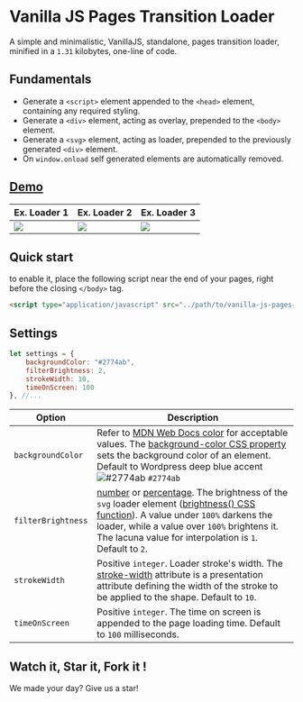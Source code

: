 # Vanilla JS Pages Transition Loader

A simple and minimalistic, VanillaJS, standalone, pages transition loader, minified in a `1.31` kilobytes, one-line of code.

## Fundamentals

- Generate a `<script>` element appended to the `<head>` element, containing any required styling.
- Generate a `<div>` element, acting as overlay, prepended to the `<body>` element.
- Generate a `<svg>` element, acting as loader, prepended to the previously generated `<div>` element.
- On `window.onload` self generated elements are automatically removed.

## [Demo](https://codepen.io/amarinediary/full/mdrQvGJ)

|Ex. Loader 1|Ex. Loader 2|Ex. Loader 3|
|-|-|-|
|<img src="https://i.ibb.co/L68sYxD/Vanilla-js-pages-transitions-loader-ressource-1.gif"></img>|<img src="https://i.ibb.co/ZH4PXWZ/vanilla-js-pages-transitions-loader-ressource-2.gif"></img>|<img src="https://i.ibb.co/J7y9BYy/vanilla-js-pages-transitions-loader-ressource-3.gif"></img>|

## Quick start

to enable it, place the following script near the end of your pages, right before the closing `</body>` tag.

```html
<script type="application/javascript" src="../path/to/vanilla-js-pages-transition-loader.min.js"></script>
```

## Settings

```js
let settings = {
    backgroundColor: "#2774ab",
    filterBrightness: 2,
    strokeWidth: 10,
    timeOnScreen: 100
}, //...
```

|Option|Description|
|-|-|
|`backgroundColor`|Refer to [MDN Web Docs color](https://developer.mozilla.org/en-US/docs/Web/CSS/color_value) for acceptable values. The [background-color CSS property](https://developer.mozilla.org/en-US/docs/Web/CSS/background-color) sets the background color of an element. Default to Wordpress deep blue accent ![#2774ab](https://via.placeholder.com/15/2774ab/000000?text=+) `#2774ab`|
|`filterBrightness`| [number](https://developer.mozilla.org/en-US/docs/Web/CSS/number) or [percentage](https://developer.mozilla.org/en-US/docs/Web/CSS/percentage). The brightness of the `svg` loader element ([brightness() CSS function](https://developer.mozilla.org/en-US/docs/Web/CSS/filter-function/brightness())). A value under `100%` darkens the loader, while a value over `100%` brightens it. The lacuna value for interpolation is `1`. Default to `2`.|
|`strokeWidth`|Positive `integer`. Loader stroke's width. The [stroke-width](https://developer.mozilla.org/en-US/docs/Web/SVG/Attribute/stroke-width) attribute is a presentation attribute defining the width of the stroke to be applied to the shape. Default to `10`.|
|`timeOnScreen`|Positive `integer`. The time on screen is appended to the page loading time. Default to `100` milliseconds.|

## Watch it, Star it, Fork it ! 

We made your day? Give us a star!

